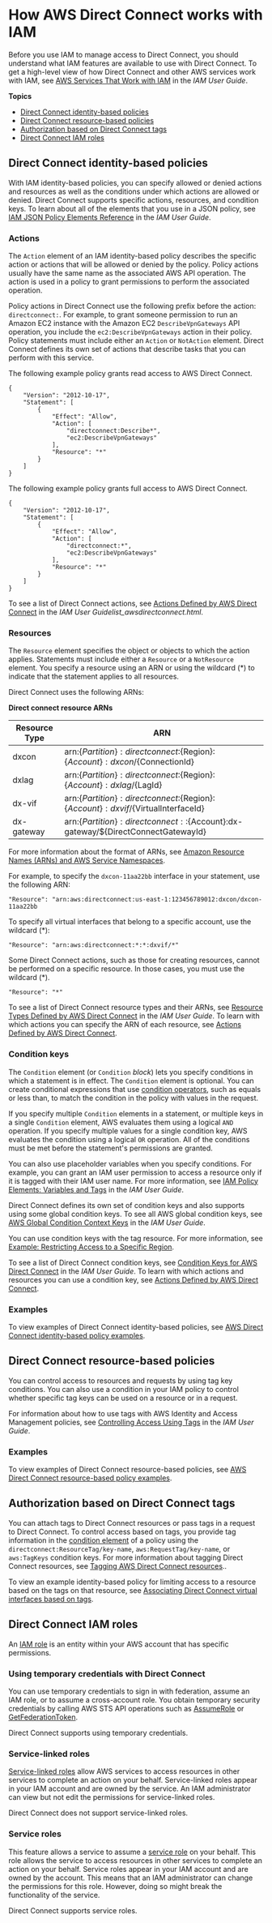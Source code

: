# How AWS Direct Connect works with IAM<a name="security_iam_service-with-iam"></a>

Before you use IAM to manage access to Direct Connect, you should understand what IAM features are available to use with Direct Connect\. To get a high\-level view of how Direct Connect and other AWS services work with IAM, see [AWS Services That Work with IAM](https://docs.aws.amazon.com/IAM/latest/UserGuide/reference_aws-services-that-work-with-iam.html) in the *IAM User Guide*\.

**Topics**
+ [Direct Connect identity\-based policies](#security_iam_service-with-iam-id-based-policies)
+ [Direct Connect resource\-based policies](#security_iam_service-with-iam-resource-based-policies)
+ [Authorization based on Direct Connect tags](#security_iam_service-with-iam-tags)
+ [Direct Connect IAM roles](#security_iam_service-with-iam-roles)

## Direct Connect identity\-based policies<a name="security_iam_service-with-iam-id-based-policies"></a>

With IAM identity\-based policies, you can specify allowed or denied actions and resources as well as the conditions under which actions are allowed or denied\. Direct Connect supports specific actions, resources, and condition keys\. To learn about all of the elements that you use in a JSON policy, see [IAM JSON Policy Elements Reference](https://docs.aws.amazon.com/IAM/latest/UserGuide/reference_policies_elements.html) in the *IAM User Guide*\.

### Actions<a name="security_iam_service-with-iam-id-based-policies-actions"></a>

The `Action` element of an IAM identity\-based policy describes the specific action or actions that will be allowed or denied by the policy\. Policy actions usually have the same name as the associated AWS API operation\. The action is used in a policy to grant permissions to perform the associated operation\. 

Policy actions in Direct Connect use the following prefix before the action: `directconnect:`\. For example, to grant someone permission to run an Amazon EC2 instance with the Amazon EC2 `DescribeVpnGateways` API operation, you include the `ec2:DescribeVpnGateways` action in their policy\. Policy statements must include either an `Action` or `NotAction` element\. Direct Connect defines its own set of actions that describe tasks that you can perform with this service\.

The following example policy grants read access to AWS Direct Connect\.

```
{
    "Version": "2012-10-17",
    "Statement": [
        {
            "Effect": "Allow",
            "Action": [
                "directconnect:Describe*",
                "ec2:DescribeVpnGateways"
            ],
            "Resource": "*"
        }
    ]
}
```

The following example policy grants full access to AWS Direct Connect\.

```
{
    "Version": "2012-10-17",
    "Statement": [
        {
            "Effect": "Allow",
            "Action": [
                "directconnect:*",
                "ec2:DescribeVpnGateways"
            ],
            "Resource": "*"
        }
    ]
}
```



To see a list of Direct Connect actions, see [Actions Defined by AWS Direct Connect](https://docs.aws.amazon.com/IAM/latest/UserGuide/list_awskeymanagementservice.html#awskeymanagementservice-actions-as-permissions) in the *IAM User Guidelist\_awsdirectconnect\.html*\.

### Resources<a name="security_iam_service-with-iam-id-based-policies-resources"></a>

The `Resource` element specifies the object or objects to which the action applies\. Statements must include either a `Resource` or a `NotResource` element\. You specify a resource using an ARN or using the wildcard \(\*\) to indicate that the statement applies to all resources\.



Direct Connect uses the following ARNs:


**Direct connect resource ARNs**  

| Resource Type | ARN | 
| --- | --- | 
| dxcon | arn:$\{Partition\}:directconnect:$\{Region\}:$\{Account\}:dxcon/$\{ConnectionId\} | 
| dxlag |  arn:$\{Partition\}:directconnect:$\{Region\}:$\{Account\}:dxlag/$\{LagId\} | 
| dx\-vif | arn:$\{Partition\}:directconnect:$\{Region\}:$\{Account\}:dxvif/$\{VirtualInterfaceId\} | 
| dx\-gateway | arn:$\{Partition\}:directconnect::$\{Account\}:dx\-gateway/$\{DirectConnectGatewayId\} | 

For more information about the format of ARNs, see [Amazon Resource Names \(ARNs\) and AWS Service Namespaces](https://docs.aws.amazon.com/general/latest/gr/aws-arns-and-namespaces.html)\.

For example, to specify the `dxcon-11aa22bb` interface in your statement, use the following ARN:

```
"Resource": "arn:aws:directconnect:us-east-1:123456789012:dxcon/dxcon-11aa22bb
```

To specify all virtual interfaces that belong to a specific account, use the wildcard \(\*\):

```
"Resource": "arn:aws:directconnect:*:*:dxvif/*"
```

Some Direct Connect actions, such as those for creating resources, cannot be performed on a specific resource\. In those cases, you must use the wildcard \(\*\)\.

```
"Resource": "*"
```

To see a list of Direct Connect resource types and their ARNs, see [Resource Types Defined by AWS Direct Connect](https://docs.aws.amazon.com/IAM/latest/UserGuide/list_awsdirectconnect.html#awsdirectconnect-resources-for-iam-policies) in the *IAM User Guide*\. To learn with which actions you can specify the ARN of each resource, see [Actions Defined by AWS Direct Connect](https://docs.aws.amazon.com/IAM/latest/UserGuide/list_awskeymanagementservice.html#awskeymanagementservice-actions-as-permissions)\.

### Condition keys<a name="security_iam_service-with-iam-id-based-policies-conditionkeys"></a>

The `Condition` element \(or `Condition` *block*\) lets you specify conditions in which a statement is in effect\. The `Condition` element is optional\. You can create conditional expressions that use [condition operators](https://docs.aws.amazon.com/IAM/latest/UserGuide/reference_policies_elements_condition_operators.html), such as equals or less than, to match the condition in the policy with values in the request\. 

If you specify multiple `Condition` elements in a statement, or multiple keys in a single `Condition` element, AWS evaluates them using a logical `AND` operation\. If you specify multiple values for a single condition key, AWS evaluates the condition using a logical `OR` operation\. All of the conditions must be met before the statement's permissions are granted\.

 You can also use placeholder variables when you specify conditions\. For example, you can grant an IAM user permission to access a resource only if it is tagged with their IAM user name\. For more information, see [IAM Policy Elements: Variables and Tags](https://docs.aws.amazon.com/IAM/latest/UserGuide/reference_policies_variables.html) in the *IAM User Guide*\. 

Direct Connect defines its own set of condition keys and also supports using some global condition keys\. To see all AWS global condition keys, see [AWS Global Condition Context Keys](https://docs.aws.amazon.com/IAM/latest/UserGuide/reference_policies_condition-keys.html) in the *IAM User Guide*\.



You can use condition keys with the tag resource\. For more information, see [Example: Restricting Access to a Specific Region](https://docs.aws.amazon.com/AWSEC2/latest/UserGuide/ExamplePolicies_EC2.html#iam-example-region)\. 

To see a list of Direct Connect condition keys, see [Condition Keys for AWS Direct Connect](https://docs.aws.amazon.com/IAM/latest/UserGuide/list_awskeymanagementservice.html#awskeymanagementservice-policy-keys) in the *IAM User Guide*\. To learn with which actions and resources you can use a condition key, see [Actions Defined by AWS Direct Connect](https://docs.aws.amazon.com/IAM/latest/UserGuide/list_awskeymanagementservice.html#awskeymanagementservice-actions-as-permissions)\.

### Examples<a name="security_iam_service-with-iam-id-based-policies-examples"></a>



To view examples of Direct Connect identity\-based policies, see [AWS Direct Connect identity\-based policy examples](security_iam_id-based-policy-examples.md)\.

## Direct Connect resource\-based policies<a name="security_iam_service-with-iam-resource-based-policies"></a>

You can control access to resources and requests by using tag key conditions\. You can also use a condition in your IAM policy to control whether specific tag keys can be used on a resource or in a request\. 

For information about how to use tags with AWS Identity and Access Management policies, see [Controlling Access Using Tags](https://docs.aws.amazon.com/IAM/latest/UserGuide/access_iam-tags.html) in the *IAM User Guide*\.

### Examples<a name="security_iam_service-with-iam-resource-based-policies-examples"></a>



To view examples of Direct Connect resource\-based policies, see [AWS Direct Connect resource\-based policy examples](security_iam_resource-based-policy-examples.md)\.

## Authorization based on Direct Connect tags<a name="security_iam_service-with-iam-tags"></a>

You can attach tags to Direct Connect resources or pass tags in a request to Direct Connect\. To control access based on tags, you provide tag information in the [condition element](https://docs.aws.amazon.com/IAM/latest/UserGuide/reference_policies_elements_condition.html) of a policy using the `directconnect:ResourceTag/key-name`, `aws:RequestTag/key-name`, or `aws:TagKeys` condition keys\. For more information about tagging Direct Connect resources, see [Tagging AWS Direct Connect resources](using-tags.md)\.\.

To view an example identity\-based policy for limiting access to a resource based on the tags on that resource, see [Associating Direct Connect virtual interfaces based on tags](security_iam_resource-based-policy-examples.md#security_iam_resource-based-policy-examples-associate-interface)\.

## Direct Connect IAM roles<a name="security_iam_service-with-iam-roles"></a>

An [IAM role](https://docs.aws.amazon.com/IAM/latest/UserGuide/id_roles.html) is an entity within your AWS account that has specific permissions\.

### Using temporary credentials with Direct Connect<a name="security_iam_service-with-iam-roles-tempcreds"></a>

You can use temporary credentials to sign in with federation, assume an IAM role, or to assume a cross\-account role\. You obtain temporary security credentials by calling AWS STS API operations such as [AssumeRole](https://docs.aws.amazon.com/STS/latest/APIReference/API_AssumeRole.html) or [GetFederationToken](https://docs.aws.amazon.com/STS/latest/APIReference/API_GetFederationToken.html)\. 

Direct Connect supports using temporary credentials\. 

### Service\-linked roles<a name="security_iam_service-with-iam-roles-service-linked"></a>

[Service\-linked roles](https://docs.aws.amazon.com/IAM/latest/UserGuide/id_roles_terms-and-concepts.html#iam-term-service-linked-role) allow AWS services to access resources in other services to complete an action on your behalf\. Service\-linked roles appear in your IAM account and are owned by the service\. An IAM administrator can view but not edit the permissions for service\-linked roles\.

Direct Connect does not support service\-linked roles\.

### Service roles<a name="security_iam_service-with-iam-roles-service"></a>

This feature allows a service to assume a [service role](https://docs.aws.amazon.com/IAM/latest/UserGuide/id_roles_terms-and-concepts.html#iam-term-service-role) on your behalf\. This role allows the service to access resources in other services to complete an action on your behalf\. Service roles appear in your IAM account and are owned by the account\. This means that an IAM administrator can change the permissions for this role\. However, doing so might break the functionality of the service\.

Direct Connect supports service roles\. 